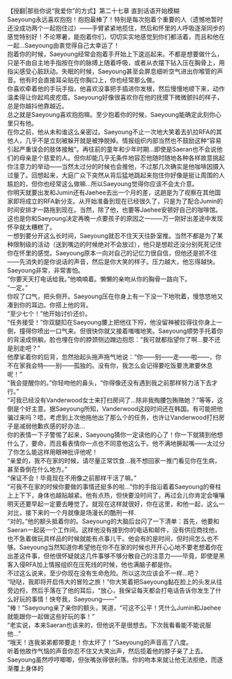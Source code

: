 <br/>
【授翻|那些你说“我爱你”的方式】第二十七章 直到话语开始模糊<br/>
Saeyoung永远喜欢抱抱！抱抱最棒了！特别是每次抱着个重要的人（遗憾地暂时还没成功两个一起抱住过）——手臂紧紧地揽住，然后和怀里的人呼吸逐渐同步的感觉特别好！不论寒暑，能抱着你们，切切实实地感觉到你们都活着，而且和他在一起...Saeyoung由衷觉得自己太幸运了！<br/>
抱着你的时候，Saeyoung经常会抱着手开始上下逡巡起来。不都是想要做什么，只是不由自主地手指按在你的脉搏上随着呼吸，或者从衣摆下钻入压在胸骨上，用指尖感受心脏跃动。失眠的时候，Saeyoung甚至会屏息细听空气进出你喉管的声音。他有时会直接耳朵贴在你胸口上，你也经常那么做。<br/>
你喜欢牵着他的手玩手指，他喜欢没事把手插进你发根，然后慢慢地顺下来，动作温柔得让你起鸡皮疙瘩。Saeyoung好像很喜欢你在他的抚摸下微微颤抖的样子，总是你越抖他靠越近。<br/>
总之就是Saeyoung喜欢抱抱嘛。至少抱着你的时候，Saeyoung能确定此刻你心里只有他。<br/>
在你之前，他从未和谁这么亲密过。Saeyoung不止一次地大笑着去扒拉RFA的其他人，几乎不是立刻被躲开就是被挣脱掉。情报组织内部当然也不鼓励这种“容易引起严重误会的肢体接触”。再往前的童年和少年时期...即使是Saeran也不会说他们的母亲是个慈爱的人。但你却能几乎无条件地容忍他随时随地各种各样故意挑起你注意力的举动——当然太过分的时候也会推他，不过那几次确实是他咖啡因摄入过量了。回想起来，大庭广众下突然从背后猛地跳起来抱住你好像是挺让周围的人尴尬的，但你也经常这么做嘛...所以Saeyoung觉得你应该不会太介意。<br/>
你明天就要出发和Jumin还有Jaehee去出一个月的差，这趟是为了视察在其他国家即将成立的RFA新分支。从开始准备到现在已经很久了，只是为了配合Jumin的时间安排才一路拖到现在。当然，除了他，也要等Jaehee安顿好自己的咖啡馆。这也是你和Saeyoung决定再晚一点要孩子的原因之一——万一刚好出差途中发现怀孕就太糟糕了。<br/>
一想到要分开这么长时间，Saeyoung就忍不住天天往卧室推。当然不都是为了某种限制级的活动（送到嘴边的时候绝对不会放过），他只是想趁还没分别死死记住你在怀里的感觉。Saeyoung原本一向对自己的记忆力很自信，但他还是抓不住——先消失的是你说话的声音，然后是你大笑的样子。压力越大，他忘得越快。<br/>
Saeyoung非常，非常害怕。<br/>
“你要天天打电话给我。”他喃喃着。懒懒的亲吻从你的胸骨一路向下。<br/>
“一定。”<br/>
你叹了口气，把头侧开。Saeyoung压在你身上有一下没一下地吮着，慢悠悠地又凑到你的耳边。你搭上他的背。<br/>
“至少七个！”他开始讨价还价。<br/>
“任务接受！”你双腿扣在Saeyoung腰上把他往下捋，他没留神被拉得往你身上一倒，撞得你喷出一口气来。但很快你就又接着嗤嗤地笑。Saeyoung顺势手托着你的背滚成侧躺，脸也埋在你的脖颈侧边蹭边抱怨：“我可就都指望你了啊...要不还是别走吧？”<br/>
他摩挲着你的后背，忽然抬起头拖声拖气地说：“你——别——走——啦——，你不在家我会特——别——孤独的。没有你，我怎么会记得要吃饭要洗漱要休息呢！”<br/>
“我会提醒你的。”你轻吻他的鼻头，“你得像还没有遇到我之前那样努力活下去才行。”<br/>
“可我已经没有Vanderwood女士来打扫房间了...除非我掏腰包贿赂她？”等等，这倒是个好主意。据Saeyoung所知，Vanderwood这段时间还在韩国。有可能把他骗过来吗？唔，考虑到上次他拖他出了那么个的任务，也许让Vanderwood打扫房子是减弱他歉疚感的好办法...<br/>
你的表情一下子警惕了起来，Saeyoung猜你一定读他的心了！你一下就猜到他想什么了，要命，而且看表情你一点也不同意他这么干。他不满地撅起嘴——太过分了你怎么能这样用眼神批评他呢！<br/>
“亲爱的，我不在家的时候，请尽量正常饮食...我不想回家一推门看见你在生病，甚至昏倒在什么地方。”<br/>
“保证不会！毕竟现在不用像之前那样干活了嘛。”<br/>
“可我不在家的时候你要做的事情还挺多的啦...”你的手指沿着着Saeyoung的脊柱上上下下，身体也越贴越紧。他有点热，但快要没时间了，再过会儿你肯定会嚷嚷明天还要早起一定要去睡觉了。就现在这样就很好，你在这里，和他一起，这么一对比，接下来的一个月就像是场漫长的酷刑一样.<br/>
“对的。”他的额头抵着你的。Saeyoung的大脑后台闪了一下清单：首先，他要和Saeran一起装一个工作间。这样他没有接到你的电话和邮件，没有供应商找他，也不急着做玩具样品的时候就能有点事儿干。他会有的是时间，但时间怎么也不够。Saeyoung当然知道你希望他在你不在家的时候也开开心心地不要老想着你在出差这件事，但他很怀疑就这几件事够不够分散自己的注意力——毕竟，即使是黑客入侵RFA加上情报组织在压死线的时候，他也满脑子都是你。<br/>
不过这么说来，至少你现在没有生命危险。所以这次应该会不一样...吧？<br/>
“哒哒，我即将开启伟大的冒险之旅！”你大笑着把Saeyoung黏在脸上的头发从往旁边捋，然后手落在了他的耳后，“放心，我保证每天都会打电话告诉你发生了什么好玩的事情！快夸我，Saeyoung——”<br/>
“棒！”Saeyoung亲了亲你的额头，笑道，“可这不公平！凭什么Jumin和Jaehee就能跟你一起做这些好玩的事！”<br/>
“老实说，本来Saeran也该来的，但他说不是很想去。下次我看看能不能说服他...”<br/>
“哦天！连我弟弟都带要走！你太坏了！”Saeyoung的声音高了八度。<br/>
听着他故作气恼的声音你忍不住又大笑出声，然后揽着他的脖子亲了上去。Saeyoung虽然哼哼唧唧，但张嘴张得很利落。你的吻本来就让他无法拒绝，而逐渐覆上身体的
